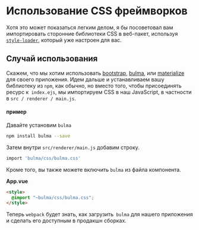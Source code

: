 # Использование CSS фреймворков

Хотя это может показаться легким делом, я бы посоветовал вам импортировать сторонние библиотеки CSS в веб-пакет, используя [`style-loader`](https://github.com/webpack/style-loader), который уже настроен для вас.

## Случай использования

Скажем, что мы хотим использовать [bootstrap](http://getbootstrap.com/), [bulma](http://bulma.io/), или [materialize](http://materializecss.com/) для своего приложения. Идем дальше и устанавливаем вашу библиотеку из `npm`, как обычно, но вместо того, чтобы присоединять ресурс к` index.ejs`, мы импортируем CSS в наш JavaScript, в частности в `src / renderer / main.js`.

#### пример

Давайте установим `bulma`

```bash
npm install bulma --save
```

Затем внутри `src/renderer/main.js` добавим строку.

```bash
import 'bulma/css/bulma.css'
```

Кроме того, вы также можете включить `bulma` из файла компонента.

**App.vue**

```html
<style>
  @import "~bulma/css/bulma.css";
</style>
```

Теперь `webpack` будет знать, как загрузить` bulma` для нашего приложения и сделать его доступным в продакшн сборках.

